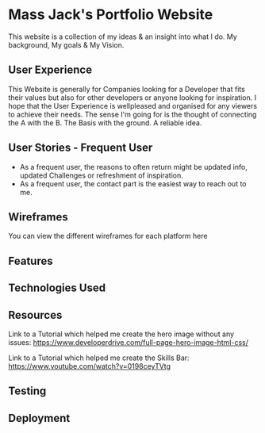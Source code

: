 # Mass Jack's Portfolio Website
 This website is a collection of my ideas & an insight into what I do. My background, My goals & My Vision.



## User Experience
 This Website is generally for Companies looking for a Developer that fits their values but also 
 for other developers or anyone looking for inspiration. I hope that the User Experience 
 is wellpleased and organised for any viewers to achieve their needs. The sense I'm going for 
 is the thought of connecting the A with the B. The Basis with the ground. A reliable idea.

## User Stories - Frequent User
*  As a frequent user, the reasons to often return might be updated info, 
   updated Challenges or refreshment of inspiration.
*  As a frequent user, the contact part is the easiest way to reach out to me.

## Wireframes 
You can view the different wireframes for each platform here  

## Features


## Technologies Used

## Resources 
Link to a Tutorial which helped me create the hero image without any issues:
https://www.developerdrive.com/full-page-hero-image-html-css/

Link to a Tutorial which helped me create the Skills Bar:
https://www.youtube.com/watch?v=0198ceyTVtg

## Testing

## Deployment

